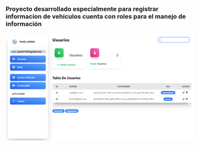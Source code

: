 ### Proyecto desarrollado especialmente para registrar informacion de vehiculos cuenta con roles para el manejo de información

![Preview](./gespel.png)
